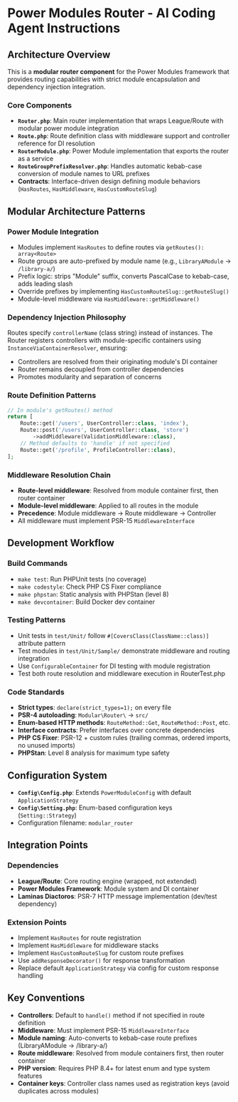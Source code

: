 # Power Modules Router - AI Coding Agent Instructions

## Architecture Overview

This is a **modular router component** for the Power Modules framework that provides routing capabilities with strict module encapsulation and dependency injection integration.

### Core Components

- **`Router.php`**: Main router implementation that wraps League/Route with modular power module integration
- **`Route.php`**: Route definition class with middleware support and controller reference for DI resolution
- **`RouterModule.php`**: Power Module implementation that exports the router as a service
- **`RouteGroupPrefixResolver.php`**: Handles automatic kebab-case conversion of module names to URL prefixes
- **Contracts**: Interface-driven design defining module behaviors (`HasRoutes`, `HasMiddleware`, `HasCustomRouteSlug`)

## Modular Architecture Patterns

### Power Module Integration
- Modules implement `HasRoutes` to define routes via `getRoutes(): array<Route>`
- Route groups are auto-prefixed by module name (e.g., `LibraryAModule` → `/library-a/`)
- Prefix logic: strips "Module" suffix, converts PascalCase to kebab-case, adds leading slash
- Override prefixes by implementing `HasCustomRouteSlug::getRouteSlug()`
- Module-level middleware via `HasMiddleware::getMiddleware()`

### Dependency Injection Philosophy
Routes specify `controllerName` (class string) instead of instances. The Router registers controllers with module-specific containers using `InstanceViaContainerResolver`, ensuring:
- Controllers are resolved from their originating module's DI container
- Router remains decoupled from controller dependencies
- Promotes modularity and separation of concerns

### Route Definition Patterns
```php
// In module's getRoutes() method
return [
    Route::get('/users', UserController::class, 'index'),
    Route::post('/users', UserController::class, 'store')
        ->addMiddleware(ValidationMiddleware::class),
    // Method defaults to 'handle' if not specified
    Route::get('/profile', ProfileController::class),
];
```

### Middleware Resolution Chain
- **Route-level middleware**: Resolved from module container first, then router container
- **Module-level middleware**: Applied to all routes in the module
- **Precedence**: Module middleware → Route middleware → Controller
- All middleware must implement PSR-15 `MiddlewareInterface`

## Development Workflow

### Build Commands
- `make test`: Run PHPUnit tests (no coverage)
- `make codestyle`: Check PHP CS Fixer compliance
- `make phpstan`: Static analysis with PHPStan (level 8)
- `make devcontainer`: Build Docker dev container

### Testing Patterns
- Unit tests in `test/Unit/` follow `#[CoversClass(ClassName::class)]` attribute pattern
- Test modules in `test/Unit/Sample/` demonstrate middleware and routing integration
- Use `ConfigurableContainer` for DI testing with module registration
- Test both route resolution and middleware execution in RouterTest.php

### Code Standards
- **Strict types**: `declare(strict_types=1);` on every file
- **PSR-4 autoloading**: `Modular\Router\` → `src/`
- **Enum-based HTTP methods**: `RouteMethod::Get`, `RouteMethod::Post`, etc.
- **Interface contracts**: Prefer interfaces over concrete dependencies
- **PHP CS Fixer**: PSR-12 + custom rules (trailing commas, ordered imports, no unused imports)
- **PHPStan**: Level 8 analysis for maximum type safety

## Configuration System

- **`Config\Config.php`**: Extends `PowerModuleConfig` with default `ApplicationStrategy`
- **`Config\Setting.php`**: Enum-based configuration keys (`Setting::Strategy`)
- Configuration filename: `modular_router`

## Integration Points

### Dependencies
- **League/Route**: Core routing engine (wrapped, not extended)
- **Power Modules Framework**: Module system and DI container
- **Laminas Diactoros**: PSR-7 HTTP message implementation (dev/test dependency)

### Extension Points
- Implement `HasRoutes` for route registration
- Implement `HasMiddleware` for middleware stacks  
- Implement `HasCustomRouteSlug` for custom route prefixes
- Use `addResponseDecorator()` for response transformation
- Replace default `ApplicationStrategy` via config for custom response handling

## Key Conventions

- **Controllers**: Default to `handle()` method if not specified in route definition
- **Middleware**: Must implement PSR-15 `MiddlewareInterface`
- **Module naming**: Auto-converts to kebab-case route prefixes (LibraryAModule → /library-a/)
- **Route middleware**: Resolved from module containers first, then router container
- **PHP version**: Requires PHP 8.4+ for latest enum and type system features
- **Container keys**: Controller class names used as registration keys (avoid duplicates across modules)